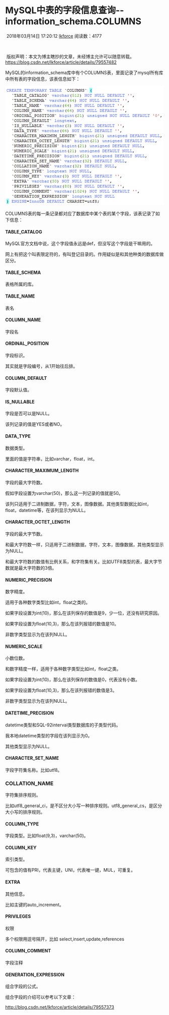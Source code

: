 # MySQL中表的字段信息查询--information_schema.COLUMNS

​                                                   2018年03月14日 17:20:12           [lkforce](https://me.csdn.net/lkforce)           阅读数：4177                                                                  

​                   

​                                                                         版权声明：本文为博主瞎抄的文章，未经博主允许可以随意转载。          https://blog.csdn.net/lkforce/article/details/79557482        

MySQL的information_schema库中有个COLUMNS表，里面记录了mysql所有库中所有表的字段信息，该表信息如下：

 ![img](assets/2018031417144511)

COLUMNS表的每一条记录都对应了数据库中某个表的某个字段，该表记录了如下信息：

#### TABLE_CATALOG

MySQL官方文档中说，这个字段值永远是def，但没写这个字段是干嘛用的。

网上有把这个叫表限定符的，有叫登记目录的。作用疑似是和其他种类的数据库做区分。

#### TABLE_SCHEMA

表格所属的库。

#### TABLE_NAME

表名

#### COLUMN_NAME

字段名

#### ORDINAL_POSITION

字段标识。

其实就是字段编号，从1开始往后排。

#### COLUMN_DEFAULT

字段默认值。

#### IS_NULLABLE

字段是否可以是NULL。

该列记录的值是YES或者NO。

#### DATA_TYPE

数据类型。

里面的值是字符串，比如varchar，float，int。

#### CHARACTER_MAXIMUM_LENGTH

字段的最大字符数。

假如字段设置为varchar(50)，那么这一列记录的值就是50。

该列只适用于二进制数据，字符，文本，图像数据。其他类型数据比如int，float，datetime等，在该列显示为NULL。

#### CHARACTER_OCTET_LENGTH

字段的最大字节数。

和最大字符数一样，只适用于二进制数据，字符，文本，图像数据，其他类型显示为NULL。

和最大字符数的数值有比例关系，和字符集有关。比如UTF8类型的表，最大字节数就是最大字符数的3倍。

#### NUMERIC_PRECISION

数字精度。

适用于各种数字类型比如int，float之类的。

如果字段设置为int(10)，那么在该列保存的数值是9，少一位，还没有研究原因。

如果字段设置为float(10,3)，那么在该列报错的数值是10。

非数字类型显示为在该列NULL。

#### NUMERIC_SCALE

小数位数。

和数字精度一样，适用于各种数字类型比如int，float之类。

如果字段设置为int(10)，那么在该列保存的数值是0，代表没有小数。

如果字段设置为float(10,3)，那么在该列报错的数值是3。

非数字类型显示为在该列NULL。

#### DATETIME_PRECISION

datetime类型和SQL-92interval类型数据库的子类型代码。

我本地datetime类型的字段在该列显示为0。

其他类型显示为NULL。

#### CHARACTER_SET_NAME

字段字符集名称。比如utf8。

### COLLATION_NAME

字符集排序规则。

比如utf8_general_ci，是不区分大小写一种排序规则。utf8_general_cs，是区分大小写的排序规则。

#### COLUMN_TYPE

字段类型。比如float(9,3)，varchar(50)。

#### COLUMN_KEY

索引类型。

可包含的值有PRI，代表主键，UNI，代表唯一键，MUL，可重复。

#### EXTRA

其他信息。

比如主键的auto_increment。

#### PRIVILEGES

权限

多个权限用逗号隔开，比如 select,insert,update,references

#### COLUMN_COMMENT

字段注释

#### GENERATION_EXPRESSION

组合字段的公式。

组合字段的介绍可以参考以下文章：

<http://blog.csdn.net/lkforce/article/details/79557373>